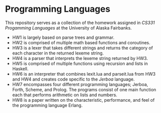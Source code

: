 # Programming Languages
This repository serves as a collection of the homework assigned in <i>CS331 Progamming Languages</i> at the University of Alaska Fairbanks.

<ul>

  <li> HW1 is largely based on parse trees and grammar.</li>

  <li> HW2 is comprised of multiple math based functions and coroutines.</li>

  <li> HW3 is a lexer that takes different strings and returns the category of each character in the returned lexeme string. </li>

  <li> HW4 is a parser that interprets the lexeme string returned by HW3. </li>

  <li> HW5 is comprised of multiple functions using recursion and lists in Haskell. </li> 

  <li> HW6 is an interpreter that combines lexit.lua and parseit.lua from HW3 and HW4 and creates code specific to the <i>Jerboa</i> language.</li>

  <li> HW7 encompasses four different programming languages; Jerboa, Forth, Scheme, and Prolog. The programs consist of one main function each that performs arithmetic on lists and numbers. </li>

  <li> HW8 is a paper written on the characteristic, performance, and feel of the programming language Erlang. </li>

</ul>
